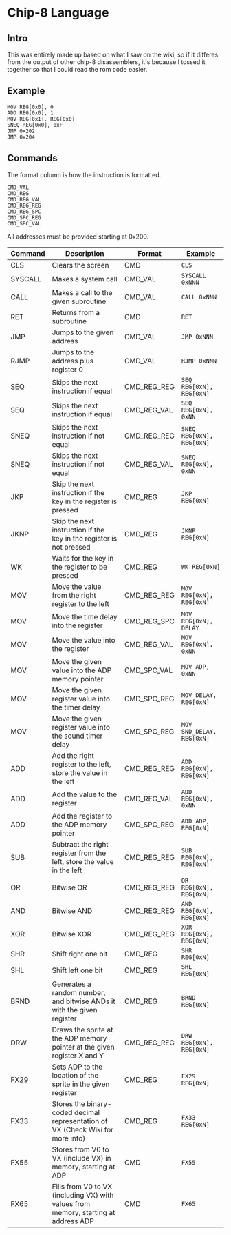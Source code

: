 # Chip-8 Language

## Intro

This was entirely made up based on what I saw on the wiki, so if it differes from the output
of other chip-8 disassemblers, it's because I tossed it together so that I could read the
rom code easier.

## Example

```CLS
MOV REG[0x0], 0
ADD REG[0x0], 1
MOV REG[0x1], REG[0x0]
SNEQ REG[0x0], 0xF
JMP 0x202
JMP 0x204
```

## Commands

The format column is how the instruction is formatted.  

```CMD
CMD_VAL
CMD_REG
CMD_REG_VAL
CMD_REG_REG
CMD_REG_SPC
CMD_SPC_REG
CMD_SPC_VAL
```  

All addresses must be provided starting at 0x200.  


| Command | Description                                                                         | Format      | Example                   |
| ------- | ----------------------------------------------------------------------------------- | ----------- | ------------------------- |
| CLS     | Clears the screen                                                                   | CMD         | `CLS`                     |
| SYSCALL | Makes a system call                                                                 | CMD_VAL     | `SYSCALL 0xNNN`           |
| CALL    | Makes a call to the given subroutine                                                | CMD_VAL     | `CALL 0xNNN`              |
| RET     | Returns from a subroutine                                                           | CMD         | `RET`                     |
| JMP     | Jumps to the given address                                                          | CMD_VAL     | `JMP 0xNNN`               |
| RJMP    | Jumps to the address plus register 0                                                | CMD_VAL     | `RJMP 0xNNN`              |
| SEQ     | Skips the next instruction if equal                                                 | CMD_REG_REG | `SEQ REG[0xN], REG[0xN]`  |
| SEQ     | Skips the next instruction if equal                                                 | CMD_REG_VAL | `SEQ REG[0xN], 0xNN`      |
| SNEQ    | Skips the next instruction if not equal                                             | CMD_REG_REG | `SNEQ REG[0xN], REG[0xN]` |
| SNEQ    | Skips the next instruction if not equal                                             | CMD_REG_VAL | `SNEQ REG[0xN], 0xNN`     |
| JKP     | Skip the next instruction if the key in the register is pressed                     | CMD_REG     | `JKP REG[0xN]`            |
| JKNP    | Skip the next instruction if the key in the register is not pressed                 | CMD_REG     | `JKNP REG[0xN]`           |
| WK      | Waits for the key in the register to be pressed                                     | CMD_REG     | `WK REG[0xN]`             |
| MOV     | Move the value from the right register to the left                                  | CMD_REG_REG | `MOV REG[0xN], REG[0xN]`  |
| MOV     | Move the time delay into the register                                               | CMD_REG_SPC | `MOV REG[0xN], DELAY`     |
| MOV     | Move the value into the register                                                    | CMD_REG_VAL | `MOV REG[0xN], 0xNN`      |
| MOV     | Move the given value into the ADP memory pointer                                    | CMD_SPC_VAL | `MOV ADP, 0xNN`           |
| MOV     | Move the given register value into the timer delay                                  | CMD_SPC_REG | `MOV DELAY, REG[0xN]`     |
| MOV     | Move the given register value into the sound timer delay                            | CMD_SPC_REG | `MOV SND_DELAY, REG[0xN]` |
| ADD     | Add the right register to the left, store the value in the left                     | CMD_REG_REG | `ADD REG[0xN], REG[0xN]`  |
| ADD     | Add the value to the register                                                       | CMD_REG_VAL | `ADD REG[0xN], 0xNN`      |
| ADD     | Add the register to the ADP memory pointer                                          | CMD_SPC_REG | `ADD ADP, REG[0xN]`       |
| SUB     | Subtract the right register from the left, store the value in the left              | CMD_REG_REG | `SUB REG[0xN], REG[0xN]`  |
| OR      | Bitwise OR                                                                          | CMD_REG_REG | `OR REG[0xN], REG[0xN]`   |
| AND     | Bitwise AND                                                                         | CMD_REG_REG | `AND REG[0xN], REG[0xN]`  |
| XOR     | Bitwise XOR                                                                         | CMD_REG_REG | `XOR REG[0xN], REG[0xN]`  |
| SHR     | Shift right one bit                                                                 | CMD_REG     | `SHR REG[0xN]`            |
| SHL     | Shift left one bit                                                                  | CMD_REG     | `SHL REG[0xN]`            |
| BRND    | Generates a random number, and bitwise ANDs it with the given register              | CMD_REG     | `BRND REG[0xN]`           |
| DRW     | Draws the sprite at the ADP memory pointer at the given register X and Y            | CMD_REG_REG | `DRW REG[0xN], REG[0xN]`  |
| FX29    | Sets ADP to the location of the sprite in the given register                        | CMD_REG     | `FX29 REG[0xN]`           |
| FX33    | Stores the binary-coded decimal representation of VX (Check Wiki for more info)     | CMD_REG     | `FX33 REG[0xN]`           |
| FX55    | Stores from V0 to VX (include VX) in memory, starting at ADP                        | CMD         | `FX55`                    |
| FX65    | Fills from V0 to VX (including VX) with values from memory, starting at address ADP | CMD         | `FX65`                    |
